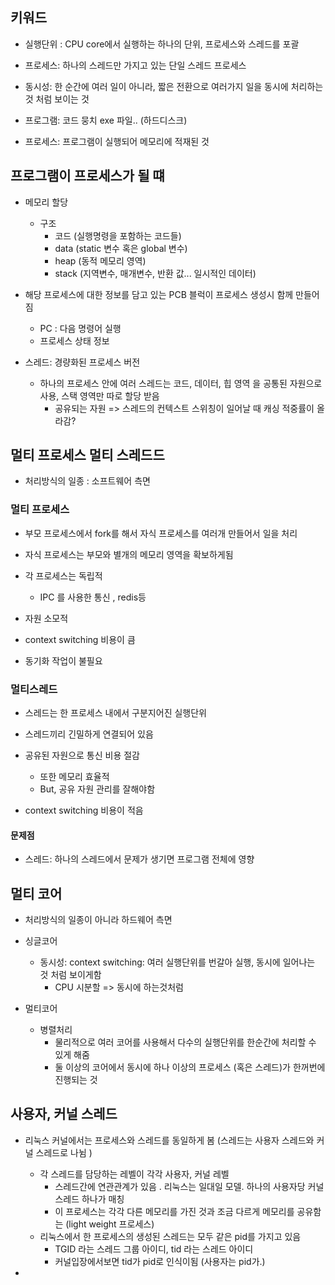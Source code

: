 ## 키워드 

- 실행단위 : CPU core에서 실행하는 하나의 단위, 프로세스와 스레드를 포괄 

- 프로세스: 하나의 스레드만 가지고 있는 단일 스레드 프로세스 

- 동시성: 한 순간에 여러 일이 아니라, 짧은 전환으로 여러가지 일을 동시에 처리하는 것 처럼 보이는 것

- 프로그램: 코드 뭉치 exe 파일.. (하드디스크)
    
- 프로세스: 프로그램이 실행되어 메모리에 적재된 것

## 프로그램이 프로세스가 될 떄

- 메모리 할당     
    - 구조  
        - 코드 (실행명령을 포함하는 코드들)
        -  data (static 변수 혹은 global 변수)
        -  heap (동적 메모리 영역)
        -  stack (지역변수, 매개변수, 반환 값... 일시적인 데이터)

- 해당 프로세스에 대한 정보를 담고 있는 PCB 블럭이 프로세스 생성시 함께 만들어짐 
    - PC : 다음 명령어 실행
    - 프로세스 상태  정보 


- 스레드: 경량화된 프로세스 버전
    - 하나의 프로세스 안에 여러 스레드는 코드, 데이터, 힙 영역 을 공통된 자원으로 사용, 스택 영역만 따로 할당 받음
        - 공유되는 자원 => 스레드의 컨텍스트 스위칭이 일어날 때 캐싱 적중률이 올라감? 
    
## 멀티 프로세스 멀티 스레드드

- 처리방식의 일종 : 소프트웨어 측면 

### 멀티 프로세스 

- 부모 프로세스에서 fork를 해서 자식 프로세스를 여러개 만들어서 일을 처리 

- 자식 프로세스는 부모와 별개의 메모리 영역을 확보하게됨 

- 각 프로세스는 독립적
    - IPC 를 사용한 통신 , redis등 

- 자원 소모적

- context switching 비용이 큼 
- 동기화 작업이 불필요 
    

### 멀티스레드

- 스레드는 한 프로세스 내에서 구분지어진 실행단위 

- 스레드끼리 긴밀하게 연결되어 있음

- 공유된 자원으로 통신 비용 절감
    - 또한 메모리 효율적
    - But, 공유 자원 관리를 잘해야함

-  context switching 비용이 적음

#### 문제점 

- 스레드: 하나의 스레드에서 문제가 생기면 프로그램 전체에 영향 

## 멀티 코어 

- 처리방식의 일종이 아니라 하드웨어 측면 

- 싱글코어  
    - 동시성: context switching: 여러 실행단위를 번갈아 실행, 동시에 일어나는 것 처럼 보이게함 
        - CPU 시분할 => 동시에 하는것처럼 

- 멀티코어
    - 병렬처리
        - 물리적으로 여러 코어를 사용해서 다수의 실행단위를 한순간에 처리할 수 있게 해줌
        - 둘 이상의 코어에서 동시에 하나 이상의 프로세스 (혹은 스레드)가 한꺼번에 진행되는 것 


## 사용자, 커널 스레드 

- 리눅스 커널에서는 프로세스와 스레드를 동일하게 봄 (스레드는 사용자 스레드와 커널 스레드로 나뉨 )
    - 각 스레드를 담당하는 레벨이 각각 사용자, 커널 레벨 
        - 스레드간에 연관관계가 있음 . 리눅스는 일대일 모델. 하나의 사용자당 커널 스레드 하나가 매칭
        - 이 프로세스는 각각 다른 메모리를 가진 것과 조금 다르게 메모리를 공유함는 (light weight 프로세스)
    - 리눅스에서 한 프로세스의 생성된 스레드는 모두 같은 pid를 가지고 있음 
        - TGID 라는 스레드 그룹 아이디, tid 라는 스레드 아이디 
        - 커널입장에서보면 tid가 pid로 인식이됨  (사용자는 pid가.)

- 




